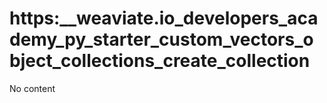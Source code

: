 # https:\_\_weaviate.io_developers_academy_py_starter_custom_vectors_object_collections_create_collection

No content
